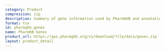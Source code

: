```yaml
---
category: Product
compression: zip
description: Summary of gene information used by PharmGKB and annotations
format: tsv
id: pharmgkb.genes
name: PharmKB Genes
product_url: https://api.pharmgkb.org/v1/download/file/data/genes.zip
layout: product_detail
---
```

